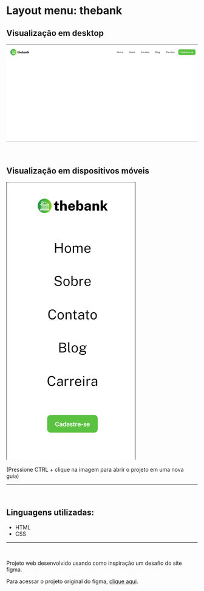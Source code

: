 # Layout menu: thebank

## Visualização em desktop
[<img src="./src/design/menu-thebank-desktop.png" alt="imagem do projeto layout menu: thebank no desktop">](https://duardohenrique.github.io/layout-menu-the-bank/)

<br>

## Visualização em dispositivos móveis
[<img src="./src/design/menu-thebank-mobile.png" alt="imagem do projeto layout menu: thebank em dispositivos móveis">](https://duardohenrique.github.io/layout-menu-the-bank/)
<p>(Pressione CTRL + clique na imagem para abrir o projeto em uma nova guia)</p>

<hr>
<br>

## Linguagens utilizadas:

- HTML
- CSS

<hr>
<br>

<p>Projeto web desenvolvido usando como inspiração um desafio do site figma.</p>
<p>Para acessar o projeto original do figma, <a href="https://www.figma.com/file/DYk9DZr6urB9MZ4iNt1a61/Desafio-HTML-%2B-CSS?node-id=0%3A1&t=gtJsJ5oadyx3TVjz-0">clique aqui</a>.</p>